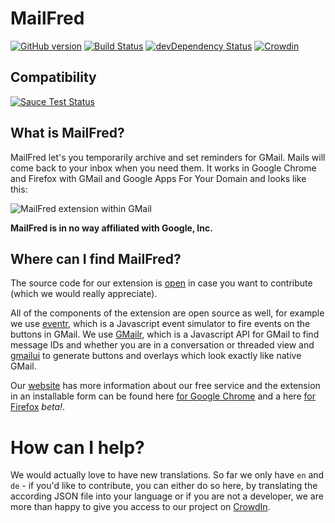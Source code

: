 # MailFred
[![GitHub version](https://badge.fury.io/gh/MailFred%2Fextension.svg)](http://badge.fury.io/gh/MailFred%2Fextension)
[![Build Status](https://travis-ci.org/MailFred/extension.svg?branch=master)](https://travis-ci.org/MailFred/extension)
[![devDependency Status](https://david-dm.org/mailfred/extension/dev-status.svg)](https://david-dm.org/mailfred/extension#info=devDependencies)
[![Crowdin](https://d322cqt584bo4o.cloudfront.net/mailfred/localized.png)](https://crowdin.com/project/mailfred)

## Compatibility
[![Sauce Test Status](https://saucelabs.com/browser-matrix/mailfred.svg)](https://saucelabs.com/u/mailfred)

## What is MailFred?
MailFred let's you temporarily archive and set reminders for GMail. Mails will come back to your inbox when you need them.
It works in Google Chrome and Firefox with GMail and Google Apps For Your Domain and looks like this:

![MailFred extension within GMail](http://mailfred.de/wp-content/uploads/2013/02/en_mailfred_640x400_dropdown.png)

**MailFred is in no way affiliated with Google, Inc.**

## Where can I find MailFred?
The source code for our extension is [open](https://github.com/MailFred/extension) in case you want to contribute (which we would really appreciate).

All of the components of the extension are open source as well, for example we use [eventr](https://github.com/joscha/eventr), which is a Javascript event simulator to fire events on the buttons in GMail. We use [GMailr](https://github.com/joscha/gmailr), which is a Javascript API for GMail to find message IDs and whether you are in a conversation or threaded view and [gmailui](https://github.com/joscha/gmailui) to generate buttons and overlays which look exactly like native GMail.

Our [website](http://www.mailfred.de) has more information about our free service and the extension in an installable form can be found here [for Google Chrome](https://chrome.google.com/webstore/detail/mailfred/lijahkfnlmaikbppnbjeelhihaklhoim) and a here [for Firefox](http://extension.mailfred.de/firefox/latest) *beta!*.

# How can I help?
We would actually love to have new translations. So far we only have `en` and `de` - if you'd like to contribute, you can either do so here, by translating the according JSON file into your language or if you are not a developer, we are more than happy to give you access to our project on [CrowdIn](https://crowdin.com/project/mailfred).
